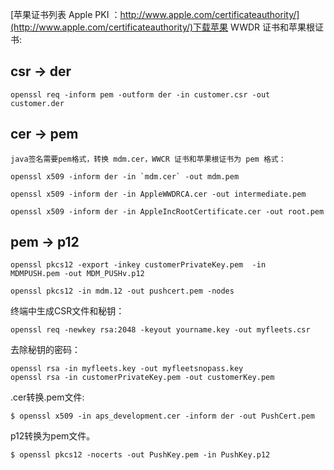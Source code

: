 [苹果证书列表 Apple PKI ：http://www.apple.com/certificateauthority/](http://www.apple.com/certificateauthority/)下载苹果 WWDR 证书和苹果根证书:

## csr -> der

	openssl req -inform pem -outform der -in customer.csr -out customer.der

## cer -> pem

	java签名需要pem格式，转换 mdm.cer，WWCR 证书和苹果根证书为 pem 格式：
	
	openssl x509 -inform der -in `mdm.cer` -out mdm.pem
	
	openssl x509 -inform der -in AppleWWDRCA.cer -out intermediate.pem
	
	openssl x509 -inform der -in AppleIncRootCertificate.cer -out root.pem


## pem -> p12

	openssl pkcs12 -export -inkey customerPrivateKey.pem  -in 	MDMPUSH.pem -out MDM_PUSHv.p12
	
	openssl pkcs12 -in mdm.12 -out pushcert.pem -nodes
终端中生成CSR文件和秘钥：

	openssl req -newkey rsa:2048 -keyout yourname.key -out myfleets.csr

去除秘钥的密码：

	openssl rsa -in myfleets.key -out myfleetsnopass.key
	openssl rsa -in customerPrivateKey.pem -out customerKey.pem
	
.cer转换.pem文件:

	$ openssl x509 -in aps_development.cer -inform der -out PushCert.pem
	
p12转换为pem文件。

	$ openssl pkcs12 -nocerts -out PushKey.pem -in PushKey.p12 
	
	

	
